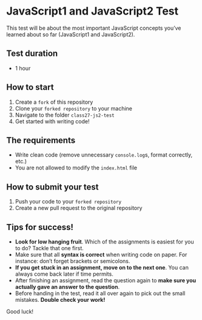 # JavaScript1 and JavaScript2 Test

This test will be about the most important JavaScript concepts you’ve learned about so far (JavaScript1 and JavaScript2).

## Test duration

- 1 hour

## How to start

1. Create a `fork` of this repository
2. Clone your `forked repository` to your machine
3. Navigate to the folder `class27-js2-test`
4. Get started with writing code!

## The requirements

- Write clean code (remove unnecessary `console.log`s, format correctly, etc.)
- You are not allowed to modify the `index.html` file

## How to submit your test

1. Push your code to your `forked repository`
2. Create a new pull request to the original repository

## Tips for success!

- **Look for low hanging fruit**. Which of the assignments is easiest for you to do? Tackle that one first.
- Make sure that all **syntax is correct** when writing code on paper. For instance: don’t forget brackets or semicolons.
- **If you get stuck in an assignment, move on to the next one**. You can always come back later if time permits.
- After finishing an assignment, read the question again to **make sure you actually gave an answer to the question**.
- Before handing in the test, read it all over again to pick out the small mistakes. **Double check your work!**

Good luck!
